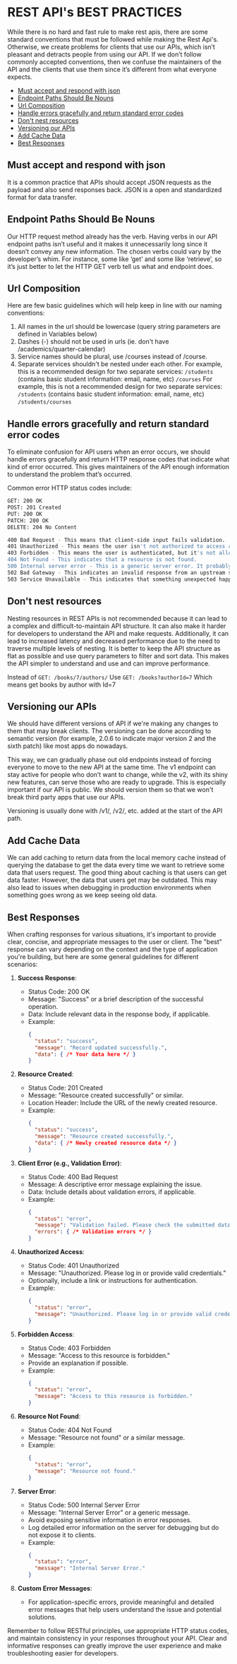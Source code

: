 # REST API's BEST PRACTICES

While there is no hard and fast rule to make rest apis, there are some standard conventions that must be followed while making the Rest Api's. Otherwise, we create problems for clients that use our APIs, which isn’t pleasant and detracts people from using our API. If we don’t follow commonly accepted conventions, then we confuse the maintainers of the API and the clients that use them since it’s different from what everyone expects.

* [Must accept and respond with json](#must-accept-and-respond-with-json)
* [Endpoint Paths Should Be Nouns](#endpoint-paths-should-be-nouns)
* [Url Composition](#url-composition)
* [Handle errors gracefully and return standard error codes](#handle-errors-gracefully-and-return-standard-error-codes)
* [Don't nest resources](#don't-nest-resources)
* [Versioning our APIs](#versioning-our-apis)
* [Add Cache Data](#add-cache-data)
* [Best Responses](#best-responses)

## Must accept and respond with json

It is a common practice that APIs should accept JSON requests as the payload and also send responses back. JSON is a open and standardized format for data transfer. 

## Endpoint Paths Should Be Nouns

Our HTTP request method already has the verb. Having verbs in our API endpoint paths isn’t useful and it makes it unnecessarily long since it doesn’t convey any new information. The chosen verbs could vary by the developer’s whim. For instance, some like ‘get’ and some like ‘retrieve’, so it’s just better to let the HTTP GET verb tell us what and endpoint does.

## Url Composition

Here are few basic guidelines which will help keep in line with our naming conventions:

1. All names in the url should be lowercase (query string parameters are defined in Variables below)
2. Dashes (-) should not be used in urls (ie. don't have /academics/quarter-calendar)
3. Service names should be plural, use /courses instead of /course.
4. Separate services shouldn't be nested under each other.
    For example, this is a recommended design for two separate services:
        `/students` (contains basic student information: email, name, etc)
        `/courses`
    For example, this is not a recommended design for two separate services:
        `/students` (contains basic student information: email, name, etc)
        `/students/courses`

## Handle errors gracefully and return standard error codes

To eliminate confusion for API users when an error occurs, we should handle errors gracefully and return HTTP response codes that indicate what kind of error occurred. This gives maintainers of the API enough information to understand the problem that’s occurred. 

Common error HTTP status codes include:

```sh
GET: 200 OK
POST: 201 Created
PUT: 200 OK
PATCH: 200 OK
DELETE: 204 No Content
```

```sh 
400 Bad Request - This means that client-side input fails validation.
401 Unauthorized - This means the user isn't not authorized to access a resource. It usually returns when the user isn't authenticated.
403 Forbidden - This means the user is authenticated, but it's not allowed to access a resource.
404 Not Found - This indicates that a resource is not found.
500 Internal server error - This is a generic server error. It probably shouldn't be thrown explicitly.
502 Bad Gateway - This indicates an invalid response from an upstream server.
503 Service Unavailable - This indicates that something unexpected happened on server side (It can be anything like server overload, some parts of the system failed, etc.).
```


## Don't nest resources

Nesting resources in REST APIs is not recommended because it can lead to a complex and difficult-to-maintain API structure. It can also make it harder for developers to understand the API and make requests. Additionally, it can lead to increased latency and decreased performance due to the need to traverse multiple levels of nesting. It is better to keep the API structure as flat as possible and use query parameters to filter and sort data. This makes the API simpler to understand and use and can improve performance.

Instead of
`GET: /books/7/authors/`
Use
`GET: /books?authorId=7`
Which means get books by author with Id=7


## Versioning our APIs

We should have different versions of API if we're making any changes to them that may break clients. The versioning can be done according to semantic version (for example, 2.0.6 to indicate major version 2 and the sixth patch) like most apps do nowadays.

This way, we can gradually phase out old endpoints instead of forcing everyone to move to the new API at the same time. The v1 endpoint can stay active for people who don’t want to change, while the v2, with its shiny new features, can serve those who are ready to upgrade. This is especially important if our API is public. We should version them so that we won't break third party apps that use our APIs.

Versioning is usually done with /v1/, /v2/, etc. added at the start of the API path.

## Add Cache Data

We can add caching to return data from the local memory cache instead of querying the database to get the data every time we want to retrieve some data that users request. The good thing about caching is that users can get data faster. However, the data that users get may be outdated. This may also lead to issues when debugging in production environments when something goes wrong as we keep seeing old data.

## Best Responses

When crafting responses for various situations, it's important to provide clear, concise, and appropriate messages to the user or client. The "best" response can vary depending on the context and the type of application you're building, but here are some general guidelines for different scenarios:

1. **Success Response**:
   - Status Code: 200 OK
   - Message: "Success" or a brief description of the successful operation.
   - Data: Include relevant data in the response body, if applicable.
   - Example:
     ```json
     {
       "status": "success",
       "message": "Record updated successfully.",
       "data": { /* Your data here */ }
     }
     ```

2. **Resource Created**:
   - Status Code: 201 Created
   - Message: "Resource created successfully" or similar.
   - Location Header: Include the URL of the newly created resource.
   - Example:
     ```json
     {
       "status": "success",
       "message": "Resource created successfully.",
       "data": { /* Newly created resource data */ }
     }
     ```

3. **Client Error (e.g., Validation Error)**:
   - Status Code: 400 Bad Request
   - Message: A descriptive error message explaining the issue.
   - Data: Include details about validation errors, if applicable.
   - Example:
     ```json
     {
       "status": "error",
       "message": "Validation failed. Please check the submitted data.",
       "errors": { /* Validation errors */ }
     }
     ```

4. **Unauthorized Access**:
   - Status Code: 401 Unauthorized
   - Message: "Unauthorized. Please log in or provide valid credentials."
   - Optionally, include a link or instructions for authentication.
   - Example:
     ```json
     {
       "status": "error",
       "message": "Unauthorized. Please log in or provide valid credentials."
     }
     ```

5. **Forbidden Access**:
   - Status Code: 403 Forbidden
   - Message: "Access to this resource is forbidden."
   - Provide an explanation if possible.
   - Example:
     ```json
     {
       "status": "error",
       "message": "Access to this resource is forbidden."
     }
     ```

6. **Resource Not Found**:
   - Status Code: 404 Not Found
   - Message: "Resource not found" or a similar message.
   - Example:
     ```json
     {
       "status": "error",
       "message": "Resource not found."
     }
     ```

7. **Server Error**:
   - Status Code: 500 Internal Server Error
   - Message: "Internal Server Error" or a generic message.
   - Avoid exposing sensitive information in error responses.
   - Log detailed error information on the server for debugging but do not expose it to clients.
   - Example:
     ```json
     {
       "status": "error",
       "message": "Internal Server Error."
     }
     ```

8. **Custom Error Messages**:
   - For application-specific errors, provide meaningful and detailed error messages that help users understand the issue and potential solutions.

Remember to follow RESTful principles, use appropriate HTTP status codes, and maintain consistency in your responses throughout your API. Clear and informative responses can greatly improve the user experience and make troubleshooting easier for developers.